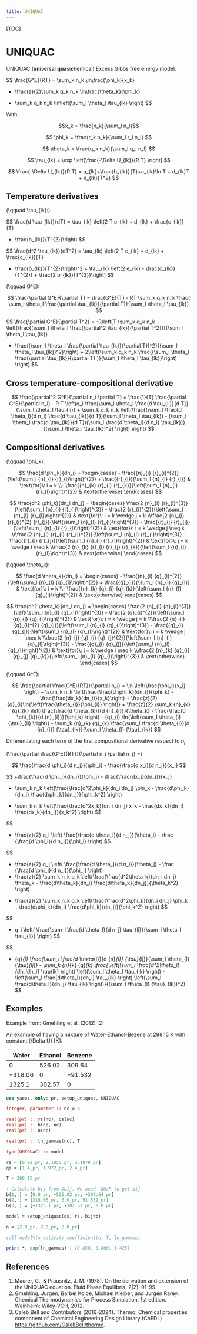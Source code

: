 ```yaml
---
title: UNIQUAC
---
```


[TOC]

# UNIQUAC

UNIQUAC (**uni**versal **qua**si**c**hemical) Excess Gibbs free energy model.

$$ 
\frac{G^E}{RT} = \sum_k n_k \ln\frac{\phi_k}{x_k}
+ \frac{z}{2}\sum_k q_k n_k \ln\frac{\theta_k}{\phi_k}
- \sum_k q_k n_k \ln\left(\sum_l \theta_l \tau_{lk} \right)
$$

With:

$$x_k = \frac{n_k}{\sum_l n_l}$$

$$ \phi_k = \frac{r_k n_k}{\sum_l r_l n_l} $$

$$ \theta_k = \frac{q_k n_k}{\sum_l q_l n_l} $$

$$ \tau_{lk} = \exp \left[\frac{-\Delta U_{lk}}{R T} \right] $$

$$
\frac{-\Delta U_{lk}}{R T} = a_{lk}+\frac{b_{lk}}{T}+c_{lk}\ln T + d_{lk}T +
e_{lk}{T^2}
$$

## Temperature derivatives

\(\qquad \tau_{lk}:\)

$$
\frac{d \tau_{lk}}{dT} = \tau_{lk} \left(2 T e_{lk} + d_{lk} + \frac{c_{lk}}{T}
- \frac{b_{lk}}{T^{2}}\right)
$$

$$
\frac{d^2 \tau_{lk}}{dT^2} = \tau_{lk} \left(2 T e_{lk} + d_{lk} + \frac{c_{lk}}{T}
- \frac{b_{lk}}{T^{2}}\right)^2 + \tau_{lk} \left(2 e_{lk} - \frac{c_{lk}}{T^{2}} +
\frac{2 b_{lk}}{T^{3}}\right)
$$

\(\qquad G^E\):

$$
\frac{\partial G^E}{\partial T} = \frac{G^E}{T} - RT \sum_k q_k n_k \frac{
\sum_l \theta_l \frac{\partial \tau_{lk}}{\partial T}}{\sum_l \theta_l
\tau_{lk}}
$$

$$
\frac{\partial G^E}{\partial T^2} = -R\left[T \sum_k q_k n_k
\left(\frac{(\sum_l \theta_l \frac{\partial^2 \tau_{lk}}{\partial T^2})}{\sum_l
\theta_l \tau_{lk}}
- \frac{(\sum_l \theta_l \frac{\partial \tau_{lk}}{\partial T})^2}{(\sum_l
\theta_l \tau_{lk})^2}\right) + 2\left(\sum_k q_k n_k \frac{(\sum_l \theta_l
\frac{\partial \tau_{lk}}{\partial T} )}{\sum_l \theta_l \tau_{lk}}\right)
\right]
$$

## Cross temperature-compositional derivative

$$
\frac{\partial^2 G^E}{\partial n_i \partial T} = \frac{1}{T} \frac{\partial
G^E}{\partial n_i} - R T \left(q_i \frac{\sum_l \theta_l \frac{d \tau_{li}}{d
T}}{\sum_l \theta_l \tau_{li}} + \sum_k q_k n_k \left(\frac{(\sum_l \frac{d
\theta_l}{d n_i} \frac{d \tau_{lk}}{d T})(\sum_l \theta_l \tau_{lk}) - (\sum_l
\theta_l \frac{d \tau_{lk}}{d T})(\sum_l \frac{d \theta_l}{d n_i}
\tau_{lk})}{(\sum_l \theta_l \tau_{lk})^2} \right) \right)
$$


## Compositional derivatives

\(\qquad \phi_k\):

$$
\frac{d \phi_k}{dn_i} = \begin{cases} - \frac{{n}_{i}
{r}_{i}^{2}}{\left(\sum_l {n}_{l} {r}_{l}\right)^{2}} +
\frac{{r}_{i}}{\sum_l {n}_{l} {r}_{l}} & \text{for}\: i = k \\-
\frac{{n}_{k} {r}_{i} {r}_{k}}{\left(\sum_l {n}_{l} {r}_{l}\right)^{2}}
& \text{otherwise} \end{cases}
$$

$$
\frac{d^2 \phi_k}{dn_i dn_j} = \begin{cases} \frac{2 {n}_{i}
{r}_{i}^{3}}{\left(\sum_l {n}_{l} {r}_{l}\right)^{3}} - \frac{2
{r}_{i}^{2}}{\left(\sum_l {n}_{l} {r}_{l}\right)^{2}} & \text{for}\: i
= k \wedge j = k \\\frac{2 {n}_{i} {r}_{i}^{2} {r}_{j}}{\left(\sum_l
{n}_{l} {r}_{l}\right)^{3}} - \frac{{r}_{i} {r}_{j}}{\left(\sum_l
{n}_{l} {r}_{l}\right)^{2}} & \text{for}\: i = k \wedge j \neq k \\\frac{2
{n}_{j} {r}_{i} {r}_{j}^{2}}{\left(\sum_l {n}_{l} {r}_{l}\right)^{3}} -
\frac{{r}_{i} {r}_{j}}{\left(\sum_l {n}_{l} {r}_{l}\right)^{2}} &
\text{for}\: j = k \wedge i \neq k \\\frac{2 {n}_{k} {r}_{i} {r}_{j}
{r}_{k}}{\left(\sum_l {n}_{l} {r}_{l}\right)^{3}} & \text{otherwise}
\end{cases}
$$

\(\qquad \theta_k\):

$$
\frac{d \theta_k}{dn_i} = \begin{cases} - \frac{{n}_{i}
{q}_{i}^{2}}{\left(\sum_l {n}_{l} {q}_{l}\right)^{2}} +
\frac{{q}_{i}}{\sum_l {n}_{l} {q}_{l}} & \text{for}\: i = k \\-
\frac{{n}_{k} {q}_{i} {q}_{k}}{\left(\sum_l {n}_{l} {q}_{l}\right)^{2}}
& \text{otherwise} \end{cases}
$$

$$
\frac{d^2 \theta_k}{dn_i dn_j} = \begin{cases} \frac{2 {n}_{i}
{q}_{i}^{3}}{\left(\sum_l {n}_{l} {q}_{l}\right)^{3}} - \frac{2
{q}_{i}^{2}}{\left(\sum_l {n}_{l} {q}_{l}\right)^{2}} & \text{for}\: i
= k \wedge j = k \\\frac{2 {n}_{i} {q}_{i}^{2} {q}_{j}}{\left(\sum_l
{n}_{l} {q}_{l}\right)^{3}} - \frac{{q}_{i} {q}_{j}}{\left(\sum_l
{n}_{l} {q}_{l}\right)^{2}} & \text{for}\: i = k \wedge j \neq k \\\frac{2
{n}_{j} {q}_{i} {q}_{j}^{2}}{\left(\sum_l {n}_{l} {q}_{l}\right)^{3}} -
\frac{{q}_{i} {q}_{j}}{\left(\sum_l {n}_{l} {q}_{l}\right)^{2}} &
\text{for}\: j = k \wedge i \neq k \\\frac{2 {n}_{k} {q}_{i} {q}_{j}
{q}_{k}}{\left(\sum_l {n}_{l} {q}_{l}\right)^{3}} & \text{otherwise}
\end{cases}
$$

\(\qquad G^E\):

$$
\frac{\partial \frac{G^E}{RT}}{\partial n_i} = \ln \left(\frac{\phi_i}{x_i}
\right) + \sum_k n_k \left(\frac{\frac{d \phi_k}{dn_i}}{\phi_k} -
\frac{\frac{dx_k}{dn_i}}{x_k}\right) +
\frac{z}{2}{q}_{i}\ln{\left(\frac{\theta_{i}}{\phi_{i}} \right)} + \frac{z}{2}
\sum_k {n}_{k} {q}_{k} \left(\frac{\frac{d \theta_{k}}{d {n}_{i}}}{\theta_k} -
\frac{\frac{d \phi_{k}}{d {n}_{i}}}{\phi_k} \right) - {q}_{i}
\ln{\left(\sum_l \theta_{l} {\tau}_{li} \right)} - \sum_k {n}_{k} {q}_{k}
\frac{\sum_l \frac{d \theta_{l}}{d {n}_{i}} {\tau}_{lk}}{\sum_l \theta_{l}
{\tau}_{lk}}
$$


Differentiating each term of the first compositional derivative respect to
$n_j$

\(\frac{\partial \frac{G^E}{RT}}{\partial n_i \partial n_j} =\)

$$
\frac{\frac{d \phi_i}{d n_j}}{\phi_i} - \frac{\frac{d x_i}{d n_j}}{x_i} 
$$

$$
+\frac{\frac{d \phi_j}{dn_i}}{\phi_j} -
\frac{\frac{dx_j}{dn_i}}{x_j}
+ \sum_k n_k \left(\frac{\frac{d^2\phi_k}{dn_i dn_j} \phi_k -
  \frac{d\phi_k}{dn_i} \frac{d\phi_k}{dn_j}}{\phi_k^2} \right)
- \sum_k n_k \left(\frac{\frac{d^2x_k}{dn_i dn_j} x_k -
  \frac{dx_k}{dn_i} \frac{dx_k}{dn_j}}{x_k^2} \right)
$$

$$
+ \frac{z}{2} q_i \left( \frac{\frac{d \theta_i}{d n_j}}{\theta_i} - \frac
{\frac{d \phi_i}{d n_j}}{\phi_i} \right)
$$

$$
+ \frac{z}{2} q_j \left( \frac{\frac{d \theta_j}{d n_i}}{\theta_j} - \frac
{\frac{d \phi_j}{d n_i}}{\phi_j} \right)
+ \frac{z}{2} \sum_k n_k q_k \left(\frac{\frac{d^2\theta_k}{dn_i dn_j} \theta_k -
  \frac{d\theta_k}{dn_i} \frac{d\theta_k}{dn_j}}{\theta_k^2} \right)
- \frac{z}{2} \sum_k n_k q_k \left(\frac{\frac{d^2\phi_k}{dn_i dn_j} \phi_k -
  \frac{d\phi_k}{dn_i} \frac{d\phi_k}{dn_j}}{\phi_k^2} \right)
$$

$$
- q_i \left( \frac{\sum_l \frac{d \theta_l}{d n_j} \tau_{li}}{\sum_l \theta_l 
\tau_{li}} \right)
$$

$$
- {q}_{j} \frac{\sum_l \frac{d \theta_{l}}{d {n}_{i}} {\tau}_{lj}}{\sum_l
\theta_{l}{\tau}_{lj}} - \sum_k {n}_{k} {q}_{k} \frac{\left(\sum_l
\frac{d^2\theta_l}{dn_idn_j} \tau_{lk} \right) \left(\sum_l
\theta_l \tau_{lk} \right) - \left(\sum_l \frac{d\theta_l}{dn_i}
\tau_{lk} \right) \left(\sum_l \frac{d\theta_l}{dn_j} \tau_{lk}
\right)}{(\sum_l \theta_{l} {\tau}_{lk})^2}
$$

## Examples
Example from: Gmehling et al. (2012) [2]

An example of having a mixture of Water-Ethanol-Bezene at 298.15 K with 
constant \(\Delta U\) [K]:

|Water|Ethanol|Benzene|
|---------|--------|---------|
| 0       | 526.02 | 309.64  |
| −318.06 | 0      | −91.532 |
| 1325.1  | 302.57 | 0       |


```fortran
use yaeos, only: pr, setup_uniquac, UNIQUAC

integer, parameter :: nc = 3

real(pr) :: rs(nc), qs(nc)
real(pr) :: b(nc, nc)
real(pr) :: n(nc)

real(pr) :: ln_gammas(nc), T

type(UNIQUAC) :: model

rs = [0.92_pr, 2.1055_pr, 3.1878_pr]
qs = [1.4_pr, 1.972_pr, 2.4_pr]

T = 298.15_pr

! Calculate bij from DUij. We need -DU/R to get bij
b(1,:) = [0.0_pr, -526.02_pr, -309.64_pr]
b(2,:) = [318.06_pr, 0.0_pr, 91.532_pr]
b(3,:) = [-1325.1_pr, -302.57_pr, 0.0_pr]

model = setup_uniquac(qs, rs, bij=b)

n = [2.0_pr, 2.0_pr, 8.0_pr]

call model%ln_activity_coefficient(n, T, ln_gammas)

print *, exp(ln_gammas) ! [8.856, 0.860, 1.425]

```


## References
1. Maurer, G., & Prausnitz, J. M. (1978). On the derivation and extension of
   the UNIQUAC equation. Fluid Phase Equilibria, 2(2), 91-99.
2. Gmehling, Jurgen, Barbel Kolbe, Michael Kleiber, and Jurgen Rarey. Chemical
   Thermodynamics for Process Simulation. 1st edition. Weinheim: Wiley-VCH,
   2012.
3. Caleb Bell and Contributors (2016-2024). Thermo: Chemical properties
   component of Chemical Engineering Design Library (ChEDL)
   https://github.com/CalebBell/thermo.